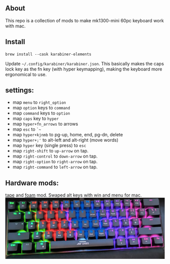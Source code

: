 ## About
This repo is a collection of mods to make mk1300-mini 60pc keyboard work with mac. 
## Install
```shell
brew install --cask karabiner-elements
```
Update `~/.config/karabiner/karabiner.json`. This basically makes the caps lock key as the fn key (with hyper keymapping), making the keyboard more ergonomical to use. 

## settings: 
* map `menu` to `right_option`
* map `option` keys to `command`
* map `command` keys to `option`
* map `caps` key to `hyper`
* map `hyper+fn_arrows` to arrows 
* map `esc` to `` `~ `` 
* map `hyper+kjnmb` to pg-up, home, end, pg-dn, delete
* map `hyper+;'` to alt-left and alt-right (move words)
* map `hyper` key (single press) to `esc`
* map `right-shift` to `up-arrow` on tap.
* map `right-control` to `down-arrow` on tap.
* map `right-option` to `right-arrow` on tap.
* map `right-command` to `left-arrow` on tap.

## Hardware mods:
[tape](https://www.reddit.com/r/MechanicalKeyboards/comments/okf3bi/tape_mod/) and [foam](https://www.reddit.com/r/mkindia/comments/wt26nu/can_i_use_this_packaging_foam_for_modding_my/) mod. Swaped alt keys with win and menu for mac. 
![Alt text](mk1300mini.jpg?raw=true "Title")
